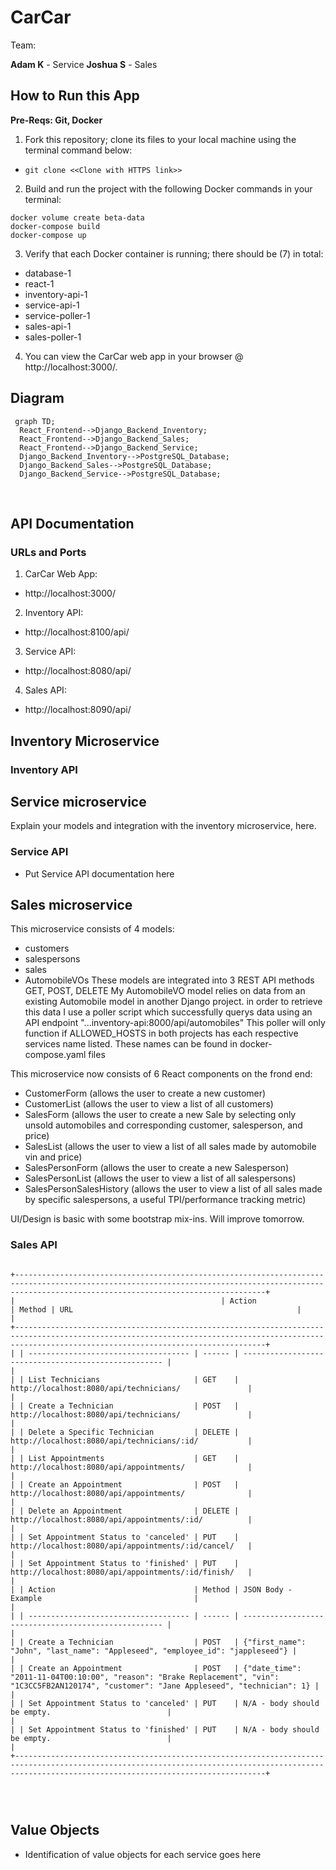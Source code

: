 # CarCar

Team:

**Adam K** - Service
**Joshua S** - Sales

## How to Run this App

**Pre-Reqs: Git, Docker**
​
1. Fork this repository; clone its files to your local machine using the terminal command below:
- `git clone <<Clone with HTTPS link>>`
​
2. Build and run the project with the following Docker commands in your terminal:
```
docker volume create beta-data
docker-compose build
docker-compose up
```
3. Verify that each Docker container is running; there should be (7) in total:
- database-1
- react-1
- inventory-api-1
- service-api-1
- service-poller-1
- sales-api-1
- sales-poller-1
​
4. You can view the CarCar web app in your browser @ http://localhost:3000/.
​
## Diagram
```mermaid
 graph TD;
  React_Frontend-->Django_Backend_Inventory;
  React_Frontend-->Django_Backend_Sales;
  React_Frontend-->Django_Backend_Service;
  Django_Backend_Inventory-->PostgreSQL_Database;
  Django_Backend_Sales-->PostgreSQL_Database;
  Django_Backend_Service-->PostgreSQL_Database;
```

​
## API Documentation

### URLs and Ports

1. CarCar Web App:
- http://localhost:3000/

2. Inventory API:
- http://localhost:8100/api/

3. Service API:
- http://localhost:8080/api/

4. Sales API:
- http://localhost:8090/api/

## Inventory Microservice

### Inventory API

## Service microservice

Explain your models and integration with the inventory
microservice, here.

### Service API
 - Put Service API documentation here

## Sales microservice

This microservice consists of 4 models:
- customers
- salespersons
- sales
- AutomobileVOs
These models are integrated into 3 REST API methods GET, POST, DELETE
My AutomobileVO model relies on data from an existing Automobile model in another Django project.
in order to retrieve this data I use a poller script which successfully querys data using an API endpoint "...inventory-api:8000/api/automobiles"
This poller will only function if ALLOWED_HOSTS in both projects has each respective services name listed. These names can be found in docker-compose.yaml files

This microservice now consists of 6 React components on the frond end:
- CustomerForm (allows the user to create a new customer)
- CustomerList (allows the user to view a list of all customers)
- SalesForm    (allows the user to create a new Sale by selecting only unsold automobiles and corresponding customer, salesperson, and price)
- SalesList    (allows the user to view a list of all sales made by automobile vin and price)
- SalesPersonForm (allows the user to create a new Salesperson)
- SalesPersonList (allows the user to view a list of all salespersons)
- SalesPersonSalesHistory (allows the user to view a list of all sales made by specific salespersons, a useful TPI/performance tracking metric)

UI/Design is basic with some bootstrap mix-ins. Will improve tomorrow.

### Sales API

```

+----------------------------------------------------------------------------------------------------------------------------------------------------------------------------------------------------+
|                                              | Action                               | Method | URL                                                  |                                              |
+----------------------------------------------------------------------------------------------------------------------------------------------------------------------------------------------------+
| | ------------------------------------ | ------ | ---------------------------------------------------- |                                                                                           |
| | List Technicians                     | GET    | http://localhost:8080/api/technicians/               |                                                                                           |
| | Create a Technician                  | POST   | http://localhost:8080/api/technicians/               |                                                                                           |
| | Delete a Specific Technician         | DELETE | http://localhost:8080/api/technicians/:id/           |                                                                                           |
| | List Appointments                    | GET    | http://localhost:8080/api/appointments/              |                                                                                           |
| | Create an Appointment                | POST   | http://localhost:8080/api/appointments/              |                                                                                           |
| | Delete an Appointment                | DELETE | http://localhost:8080/api/appointments/:id/          |                                                                                           |
| | Set Appointment Status to 'canceled' | PUT    | http://localhost:8080/api/appointments/:id/cancel/   |                                                                                           |
| | Set Appointment Status to 'finished' | PUT    | http://localhost:8080/api/appointments/:id/finish/   |                                                                                           |
| | Action                               | Method | JSON Body - Example                                  |                                                                                           |
| | ------------------------------------ | ------ | ---------------------------------------------------- |                                                                                           |
| | Create a Technician                  | POST   | {"first_name": "John", "last_name": "Appleseed", "employee_id": "jappleseed"} |                                                                  |
| | Create an Appointment                | POST   | {"date_time": "2011-11-04T00:10:00", "reason": "Brake Replacement", "vin": "1C3CC5FB2AN120174", "customer": "Jane Appleseed", "technician": 1} | |
| | Set Appointment Status to 'canceled' | PUT    | N/A - body should be empty.                          |                                                                                           |
| | Set Appointment Status to 'finished' | PUT    | N/A - body should be empty.                          |                                                                                           |
+----------------------------------------------------------------------------------------------------------------------------------------------------------------------------------------------------+




```






## Value Objects
 - Identification of value objects for each service goes here

